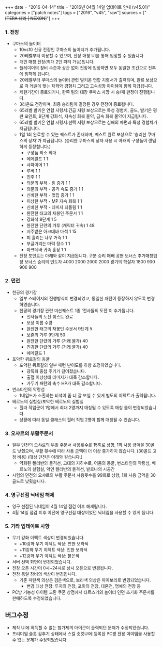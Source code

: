 +++
date = "2016-04-14"
title = "2016년 04월 14일 업데이트 안내 (v45.01)"
categories = ["patch notes"]
tags = ["2016", "v45", "raw"]
sources = ["~~[TERA 테라 | NEXON]~~"]
+++

### 1. 전장
- 쿠마스의 놀이터
  - 10vs10 신규 전장인 쿠마스의 놀이터가 추가됩니다.
  - 20레벨부터 이용할 수 있으며, 전장 매칭 UI를 통해 입장할 수 있습니다.
  - 개인 매칭 전장(최대 2인 파티 가능)입니다.
  - 플레이어의 장비 수준과 상관 없이 전장에 입장하면 모두 동일한 조건으로 전투에 임하게 됩니다.
  - 20레벨부터 쿠마스의 놀이터 관련 발키온 연합 지령서가 출력되며, 완료 보상으로 각 레벨에 맞는 재화와 경험치 그리고 고속성장 아이템이 함께 지급됩니다.
  - 제한기간이 종료되거나, 한쪽 팀의 대장 쿠마스 사망 시 승/패 판정이 진행됩니다.
  - 3라운드 전장이며, 최종 승리팀이 결정된 경우 전장이 종료됩니다.
  - 65레벨 발키온 연합 지령서:긴급 지령 보상으로는 특성 경험치, 골드, 발키온 평판 포인트, 9단계 강화석, 지속성 회복 물약, 급속 회복 물약이 지급됩니다.
  - 65레벨 발키온 연합 지령서:선택 지령 보상으로는 심해의 파편과 특성 경험치가 지급됩니다.
  - 1일 1회 완료할 수 있는 퀘스트가 존재하며, 퀘스트 완료 보상으로 '승리한 쿠마스의 상자'가 지급됩니다. (승리한 쿠마스의 상자 사용 시 아래의 구성품이 랜덤하게 등장합니다.)
    - 구성품 최소 최대
    - 에메랄드 1 1
    - 사파이어 1 1 
    - 루비 1 1 
    - 진주 1 1 
    - 의문의 부적 - 힘 증가 1 1 
    - 의문의 부적 - 공격 속도 증가 1 1 
    - 신비한 부적 - 맷집 증가 1 1 
    - 이상한 부적 - MP 지속 회복 1 1 
    - 신비한 부적 - 데미지 되돌림 1 1 
    - 완전한 태고의 재봉인 주문서 1 1 
    - 강화석 8단계 1 5 
    - 완전한 단련의 가루 (캐릭터 귀속) 1 48
    - 저주받은 아크데바 마석 1 15
    - 피 흘리는 나무 거죽 1 1 
    - 부글거리는 마력 정수 1 1 
    - 아크데바 귀족 훈장 1 1 
  - 전장 포인트는 아래와 같이 지급됩니다.
구분	승리	패배	공헌 보너스 추가매칭입장 보너스
승리의 인도자	4000	2000	2000	2000
광기의 학살자	1800	900	900	900

### 2. 던전
- 천공의 경기장
  - 일부 스테이지의 진행방식이 변경되었고, 동일한 패턴이 등장하지 않도록 변경하였습니다.
  - 천공의 경기장 관련 미션퀘스트 1종 '전사들의 도전'이 추가됩니다.
    - 전사들의 도전 퀘스트 완료 
    - 보상 이름 수량
    - 완전한 태고의 재봉인 주문서 9단계 5 
    - 보존의 가루 9단계 50
    - 완전한 단련의 가루 (거래 불가) 40
    - 진귀한 단련의 가루 (거래 불가) 40
    - 에메랄드 1 
- 포악한 퀴르갈의 동굴
  - 포악한 퀴르갈의 일부 패턴 난이도를 하향 조정하였습니다.
    - 광폭화 중첩 주기가 길어졌습니다.
    - 출혈 이상상태 데미지가 대폭 감소합니다.
    - 가두기 패턴의 촉수 HP가 대폭 감소합니다.
- 번스타인의 악령섬
  - 1네임드가 소환하는 비석이 좀 더 잘 보일 수 있게 별도의 이펙트가 출력됩니다.
- 베르노의 실험실/포악한 베르노의 실험실 
  - 힐러 직업군이 1명에서 최대 2명까지 매칭될 수 있도록 매칭 룰이 변경되었습니다.
  - 상황에 따라 동일 클래스의 힐러 직업 2명이 함께 매칭될 수 있습니다.

### 3. 오샤르의 부활주문서
- 일부 던전의 오샤르의 부활 주문서 사용횟수를 15회로 상향, 1회 사용 금액을 30골드 낮췄으며, 부활 횟수에 따라 사용 금액이 더 이상 증가하지 않습니다. (30골드 고정 비용) (대상 던전은 아래와 같습니다.) 
  - 약화된 켈리반의 돌격선, 고대의 지하수로, 어둠의 동굴, 번스타인의 악령섬, 베르노의 실험실, 악인 켈리반의 돌격선, 발로나의 시공간 
- 시험의 던전의 오샤르의 부활 주문서 사용횟수를 99회로 상향, 1회 사용 금액을 30골드로 낮췄습니다.

### 4. 영구선점 닉네임 해제 
- 영구 선점된 닉네임이 4월 14일 점검 이후 해제됩니다.
- 4월 14일 점검 이후 이전에 영구선점 대상이었던 닉네임을 사용할 수 있게 됩니다.

### 5. 기타 업데이트 사항
- 무기 강화 이펙트 색상이 변경되었습니다.
  - +10강화 무기 이펙트 색상: 연한 보라색 
  - +11강화 무기 이펙트 색상: 진한 보라색 
  - +12강화 무기 이펙트 색상: 붉은색 
- 서버 선택 화면이 변경되었습니다.
- 전장 오픈 시간이 0시~24시로 상시 오픈으로 변경됩니다.
- 전장 통일 장비의 색상이 변경됩니다.
  - 기존 파란색 의상은 검은색으로, 보라색 의상은 아이보리로 변경되었습니다.
    - 변경 대상 전장: 투지의 전장, 포화의 전장, 대혼전, 명예의 전장 등 
- PC방 기능성 아이템 교환 쿠폰 상점에서 타르스키의 놀이터 인던 초기화 주문서를 판매하도록 수정되었습니다.

## 버그수정

- 제작 UI에 획득할 수 없는 첨가제의 아이콘이 출력되던 문제가 수정되었습니다.
- 프리미엄 슬롯 감추기 상태에서 스킬 숏컷UI에 등록된 PC방 전용 아이템을 사용할 수 없는 문제가 수정되었습니다.

